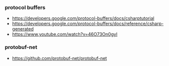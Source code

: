 ### protocol buffers
- https://developers.google.com/protocol-buffers/docs/csharptutorial
- https://developers.google.com/protocol-buffers/docs/reference/csharp-generated
- https://www.youtube.com/watch?v=46O73On0gyI

### protobuf-net
- https://github.com/protobuf-net/protobuf-net
